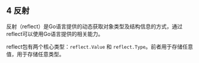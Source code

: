 




## 4 反射


反射（reflect）是Go语言提供的动态获取对象类型及结构信息的方式，通过reflect可以使用Go语言提供的相关能力。


reflect包有两个核心类型：`reflect.Value` 和 `reflect.Type`。前者用于存储任意值，用于存储任意类型。

